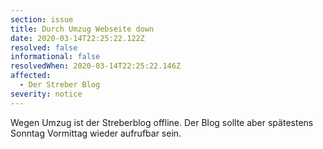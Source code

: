 ```yaml
---
section: issue
title: Durch Umzug Webseite down
date: 2020-03-14T22:25:22.122Z
resolved: false
informational: false
resolvedWhen: 2020-03-14T22:25:22.146Z
affected:
  - Der Streber Blog
severity: notice
---
```

Wegen Umzug ist der Streberblog offline. Der Blog sollte aber spätestens Sonntag Vormittag wieder aufrufbar sein.